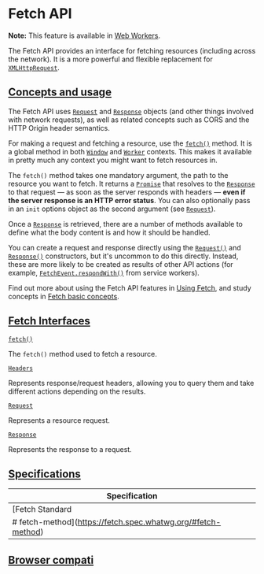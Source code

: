 # Fetch API

**Note:** This feature is available in [Web Workers](https://developer.mozilla.org/en-US/docs/Web/API/Web_Workers_API).

The Fetch API provides an interface for fetching resources (including across the network). It is a more powerful and flexible replacement for [`XMLHttpRequest`](https://developer.mozilla.org/en-US/docs/Web/API/XMLHttpRequest).

## [Concepts and usage](https://developer.mozilla.org/en-US/docs/Web/API/Fetch_API#concepts_and_usage)

The Fetch API uses [`Request`](https://developer.mozilla.org/en-US/docs/Web/API/Request) and [`Response`](https://developer.mozilla.org/en-US/docs/Web/API/Response) objects (and other things involved with network requests), as well as related concepts such as CORS and the HTTP Origin header semantics.

For making a request and fetching a resource, use the [`fetch()`](https://developer.mozilla.org/en-US/docs/Web/API/fetch) method. It is a global method in both [`Window`](https://developer.mozilla.org/en-US/docs/Web/API/Window) and [`Worker`](https://developer.mozilla.org/en-US/docs/Web/API/WorkerGlobalScope "Worker") contexts. This makes it available in pretty much any context you might want to fetch resources in.

The `fetch()` method takes one mandatory argument, the path to the resource you want to fetch. It returns a [`Promise`](https://developer.mozilla.org/en-US/docs/Web/JavaScript/Reference/Global_Objects/Promise) that resolves to the [`Response`](https://developer.mozilla.org/en-US/docs/Web/API/Response) to that request — as soon as the server responds with headers — **even if the server response is an HTTP error status**. You can also optionally pass in an `init` options object as the second argument (see [`Request`](https://developer.mozilla.org/en-US/docs/Web/API/Request)).

Once a [`Response`](https://developer.mozilla.org/en-US/docs/Web/API/Response) is retrieved, there are a number of methods available to define what the body content is and how it should be handled.

You can create a request and response directly using the [`Request()`](https://developer.mozilla.org/en-US/docs/Web/API/Request/Request "Request()") and [`Response()`](https://developer.mozilla.org/en-US/docs/Web/API/Response/Response "Response()") constructors, but it's uncommon to do this directly. Instead, these are more likely to be created as results of other API actions (for example, [`FetchEvent.respondWith()`](https://developer.mozilla.org/en-US/docs/Web/API/FetchEvent/respondWith) from service workers).

Find out more about using the Fetch API features in [Using Fetch](https://developer.mozilla.org/en-US/docs/Web/API/Fetch_API/Using_Fetch), and study concepts in [Fetch basic concepts](https://developer.mozilla.org/en-US/docs/Web/API/Fetch_API/Basic_concepts).

## [Fetch Interfaces](https://developer.mozilla.org/en-US/docs/Web/API/Fetch_API#fetch_interfaces)

[`fetch()`](https://developer.mozilla.org/en-US/docs/Web/API/fetch)

The `fetch()` method used to fetch a resource.

[`Headers`](https://developer.mozilla.org/en-US/docs/Web/API/Headers)

Represents response/request headers, allowing you to query them and take different actions depending on the results.

[`Request`](https://developer.mozilla.org/en-US/docs/Web/API/Request)

Represents a resource request.

[`Response`](https://developer.mozilla.org/en-US/docs/Web/API/Response)

Represents the response to a request.

## [Specifications](https://developer.mozilla.org/en-US/docs/Web/API/Fetch_API#specifications)

| Specification                                                 |
| ------------------------------------------------------------- |
| [Fetch Standard                                               |
| \# fetch-method](https://fetch.spec.whatwg.org/#fetch-method) |

## [Browser compati](https://developer.mozilla.org/en-US/docs/Web/API/Fetch_API#browser_compatibility)